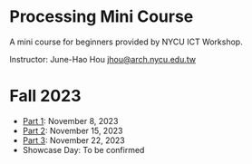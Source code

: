 # Processing Mini Course
A mini course for beginners provided by NYCU ICT Workshop.

Instructor: June-Hao Hou <jhou@arch.nycu.edu.tw>

# Fall 2023
* [Part 1](Part01): November 8, 2023
* [Part 2](Part02): November 15, 2023
* [Part 3](Part03): November 22, 2023
* Showcase Day: To be confirmed

